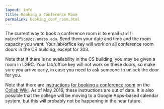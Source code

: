 ```yaml
---
layout: info
title: Booking a Conference Room
permalink: booking_conf_room.html
---
```


The current way to book a conference room is to email `staff-mainoffice@cs.umass.edu`. Send them your date and time and the room capacity you want. Your lab/office key will work on all conference room doors in the CS building, except for 303.

<!--break-->

Note that if there is no availability in the CS building, you may be given a room in LGRC. Your lab/office key will not work on these doors, so make sure you arrive early, in case you need to ask someone to unlock the door for you.

Note that there are [instructions](http://collab.cs.umass.edu/wiki/pages/H5B3052968/Connecting_to_the_Exchange_server_on_an_OS_X_machine.html) [for booking a conference room](http://collab.cs.umass.edu/wiki/pages/d1J296U/Exchange_Sharing_Calendars_and_connecting_to_Shared_Calendars.html) on the [Collab Wiki](http://collab.cs.umass.edu/wiki/projects). As of May 2016, these instructions are out of date. It is also possible that the college will be moving to a Google Apps-based calendar system, but this will probably not be happening in the near future. 
